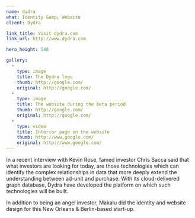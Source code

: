 ```yaml
---
name: dydra
what: Identity &amp; Website
client: Dydra

link_title: Visit dydra.com
link_url: http://www.dydra.com

hero_height: 548

gallery:
  -
    type: image
    title: The Dydra logo
    thumb: http://google.com/
    original: http://google.com/
  -
    type: image
    title: The website during the beta period
    thumb: http://google.com/
    original: http://google.com/
  -
    type: video
    title: Interior page on the website
    thumb: http://www.google.com/
    original: http://www.google.com/
---
```


In a recent interview with Kevin Rose, famed investor Chris Sacca said that what investors are looking for today, are those technologies which can identify the complex relationships in data that more deeply extend the understanding between ad-unit and purchase. With its cloud-delivered graph database, Dydra have developed the platform on which such technologies will be built. 

In addition to being an angel investor, Makalu did the identity and website design for this New Orleans & Berlin-based start-up.
